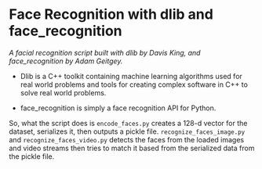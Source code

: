 # Face Recognition with dlib and face_recognition
*A facial recognition script built with dlib by Davis King, and face_recognition by Adam Geitgey.*

* Dlib is a C++ toolkit containing machine learning algorithms used for real world problems and tools for creating complex software in C++ to solve real world problems.

* face_recognition is simply a face recognition API for Python.

So, what the script does is ```encode_faces.py``` creates a 128-d vector for the dataset, serializes it, then outputs a pickle file. ```recognize_faces_image.py``` and ```recognize_faces_video.py``` detects the faces from the loaded images and video streams then tries to match it based from the serialized data from the pickle file.
